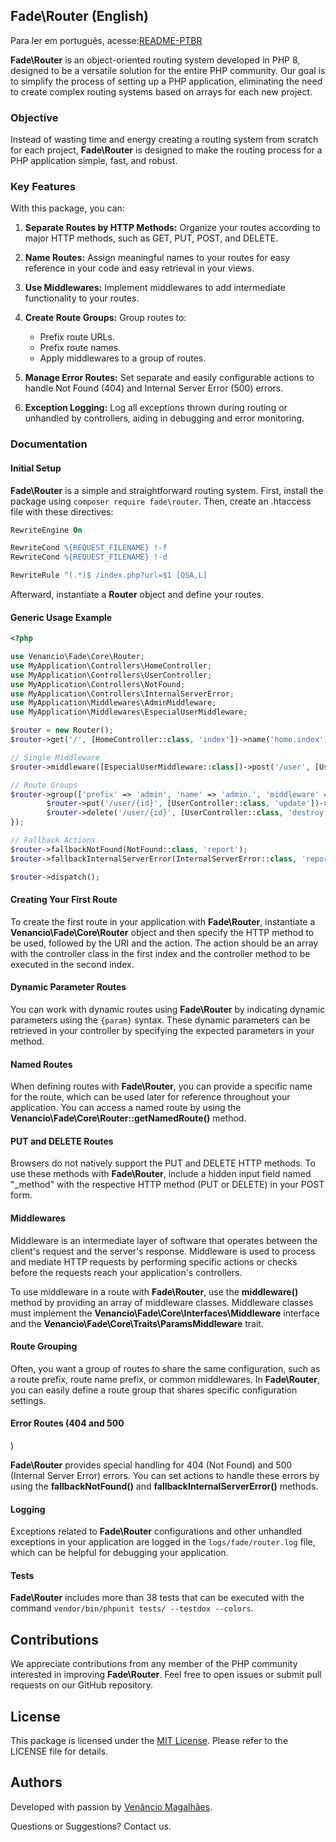 
## Fade\Router (English) 
Para ler em português, acesse:[README-PTBR](https://github.com/venanciomagalhaes/Fade-Router/blob/main/READEME-PTBR.md)

**Fade\Router** is an object-oriented routing system developed in PHP 8, designed to be a versatile solution for the entire PHP community. Our goal is to simplify the process of setting up a PHP application, eliminating the need to create complex routing systems based on arrays for each new project.

### Objective

Instead of wasting time and energy creating a routing system from scratch for each project, **Fade\Router** is designed to make the routing process for a PHP application simple, fast, and robust.

### Key Features

With this package, you can:

1. **Separate Routes by HTTP Methods:** Organize your routes according to major HTTP methods, such as GET, PUT, POST, and DELETE.

2. **Name Routes:** Assign meaningful names to your routes for easy reference in your code and easy retrieval in your views.

3. **Use Middlewares:** Implement middlewares to add intermediate functionality to your routes.

4. **Create Route Groups:** Group routes to:

   - Prefix route URLs.
   - Prefix route names.
   - Apply middlewares to a group of routes.

5. **Manage Error Routes:** Set separate and easily configurable actions to handle Not Found (404) and Internal Server Error (500) errors.

6. **Exception Logging:** Log all exceptions thrown during routing or unhandled by controllers, aiding in debugging and error monitoring.

### Documentation

#### Initial Setup

**Fade\Router** is a simple and straightforward routing system. First, install the package using `composer require fade\router`. Then, create an .htaccess file with these directives:

```apache
RewriteEngine On

RewriteCond %{REQUEST_FILENAME} !-f
RewriteCond %{REQUEST_FILENAME} !-d

RewriteRule ^(.*)$ /index.php?url=$1 [QSA,L]
```

Afterward, instantiate a **Router** object and define your routes.

#### Generic Usage Example

```php
<?php

use Venancio\Fade\Core\Router;
use MyApplication\Controllers\HomeController;
use MyApplication\Controllers\UserController;
use MyApplication\Controllers\NotFound;
use MyApplication\Controllers\InternalServerError;
use MyApplication\Middlewares\AdminMiddleware;
use MyApplication\Middlewares\EspecialUserMiddleware;

$router = new Router();
$router->get('/', [HomeController::class, 'index'])->name('home.index');

// Single Middleware
$router->middleware([EspecialUserMiddleware::class])->post('/user', [UserController::class, 'store'])->name('user.store');

// Route Groups
$router->group(['prefix' => 'admin', 'name' => 'admin.', 'middleware' => [AdminMiddleware::class]], function () use ($router){
        $router->put('/user/{id}', [UserController::class, 'update'])->name('user.update');
        $router->delete('/user/{id}', [UserController::class, 'destroy'])->name('user.destroy');
});

// Fallback Actions
$router->fallbackNotFound(NotFound::class, 'report');
$router->fallbackInternalServerError(InternalServerError::class, 'report');

$router->dispatch();
```

#### Creating Your First Route

To create the first route in your application with **Fade\Router**, instantiate a **Venancio\Fade\Core\Router** object and then specify the HTTP method to be used, followed by the URI and the action. The action should be an array with the controller class in the first index and the controller method to be executed in the second index.

#### Dynamic Parameter Routes

You can work with dynamic routes using **Fade\Router** by indicating dynamic parameters using the `{param}` syntax. These dynamic parameters can be retrieved in your controller by specifying the expected parameters in your method.

#### Named Routes

When defining routes with **Fade\Router**, you can provide a specific name for the route, which can be used later for reference throughout your application. You can access a named route by using the **Venancio\Fade\Core\Router::getNamedRoute()** method.

#### PUT and DELETE Routes

Browsers do not natively support the PUT and DELETE HTTP methods. To use these methods with **Fade\Router**, include a hidden input field named "_method" with the respective HTTP method (PUT or DELETE) in your POST form.

#### Middlewares

Middleware is an intermediate layer of software that operates between the client's request and the server's response. Middleware is used to process and mediate HTTP requests by performing specific actions or checks before the requests reach your application's controllers.

To use middleware in a route with **Fade\Router**, use the **middleware()** method by providing an array of middleware classes. Middleware classes must implement the **Venancio\Fade\Core\Interfaces\Middleware** interface and the **Venancio\Fade\Core\Traits\ParamsMiddleware** trait.

#### Route Grouping

Often, you want a group of routes to share the same configuration, such as a route prefix, route name prefix, or common middlewares. In **Fade\Router**, you can easily define a route group that shares specific configuration settings.

#### Error Routes (404 and 500

)

**Fade\Router** provides special handling for 404 (Not Found) and 500 (Internal Server Error) errors. You can set actions to handle these errors by using the **fallbackNotFound()** and **fallbackInternalServerError()** methods.

#### Logging

Exceptions related to **Fade\Router** configurations and other unhandled exceptions in your application are logged in the `logs/fade/router.log` file, which can be helpful for debugging your application.

#### Tests

**Fade\Router** includes more than 38 tests that can be executed with the command `vendor/bin/phpunit tests/ --testdox --colors`.

## Contributions

We appreciate contributions from any member of the PHP community interested in improving **Fade\Router**. Feel free to open issues or submit pull requests on our GitHub repository.

## License

This package is licensed under the [MIT License](LINK_TO_LICENSE). Please refer to the LICENSE file for details.

## Authors

Developed with passion by [Venâncio Magalhães](https://www.linkedin.com/in/deividsonvm/).

Questions or Suggestions? Contact us.
